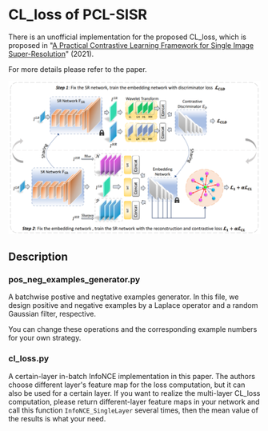 # CL_loss of PCL-SISR
There is an unofficial implementation for the proposed CL_loss, which is proposed in "[A Practical Contrastive Learning Framework for Single Image Super-Resolution](https://arxiv.org/pdf/2111.13924.pdf)" (2021).

For more details please refer to the paper.

![PCL-SISR model framework.](./Framework.png)

## Description

### pos_neg_examples_generator.py
A batchwise postive and negtative examples generator. In this file, we design positive and negative examples by a Laplace operator and a random Gaussian filter, respective.

You can change these operations and the corresponding example numbers for your own strategy.

### cl_loss.py
A certain-layer in-batch InfoNCE implementation in this paper. The authors choose different layer's feature map for the loss computation, but it can also be used for a certain layer. If you want to realize the multi-layer CL_loss computation, please return different-layer feature maps in your network and call this function `InfoNCE_SingleLayer` several times, then the mean value of the results is what your need.
